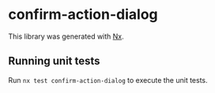 # confirm-action-dialog

This library was generated with [Nx](https://nx.dev).

## Running unit tests

Run `nx test confirm-action-dialog` to execute the unit tests.
